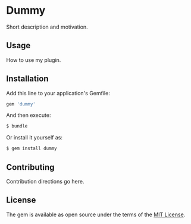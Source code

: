 # Dummy
Short description and motivation.

## Usage
How to use my plugin.

## Installation
Add this line to your application's Gemfile:

```ruby
gem 'dummy'
```

And then execute:
```bash
$ bundle
```

Or install it yourself as:
```bash
$ gem install dummy
```

## Contributing
Contribution directions go here.

## License
The gem is available as open source under the terms of the [MIT License](https://opensource.org/licenses/MIT).
